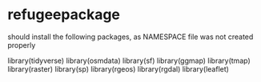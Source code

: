 # refugeepackage

should install the following packages, as NAMESPACE file was not created properly 

library(tidyverse)
library(osmdata)
library(sf)
library(ggmap)
library(tmap)
library(raster)
library(sp)
library(rgeos)
library(rgdal)
library(leaflet)


